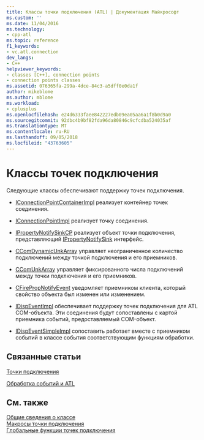 ```yaml
---
title: Классы точки подключения (ATL) | Документация Майкрософт
ms.custom: ''
ms.date: 11/04/2016
ms.technology:
- cpp-atl
ms.topic: reference
f1_keywords:
- vc.atl.connection
dev_langs:
- C++
helpviewer_keywords:
- classes [C++], connection points
- connection points classes
ms.assetid: 076365fa-299a-4dce-84c3-a5dff0e0da1f
author: mikeblome
ms.author: mblome
ms.workload:
- cplusplus
ms.openlocfilehash: e24d6333faee842227edb09ea05aa6a1f8b0d9a0
ms.sourcegitcommit: 92dbc4b9bf82fda96da80846c9cfcdba524035af
ms.translationtype: MT
ms.contentlocale: ru-RU
ms.lasthandoff: 09/05/2018
ms.locfileid: "43763605"
---
```

# <a name="connection-points-classes"></a>Классы точек подключения

Следующие классы обеспечивают поддержку точек подключения.

- [IConnectionPointContainerImpl](../atl/reference/iconnectionpointcontainerimpl-class.md) реализует контейнер точек соединения.

- [IConnectionPointImpl](../atl/reference/iconnectionpointimpl-class.md) реализует точку соединения.

- [IPropertyNotifySinkCP](../atl/reference/ipropertynotifysinkcp-class.md) реализует объект точки подключения, представляющий [IPropertyNotifySink](/windows/desktop/api/ocidl/nn-ocidl-ipropertynotifysink) интерфейс.

- [CComDynamicUnkArray](../atl/reference/ccomdynamicunkarray-class.md) управляет неограниченное количество подключений между точкой подключения и его приемников.

- [CComUnkArray](../atl/reference/ccomunkarray-class.md) управляет фиксированного числа подключений между точки подключения и его приемников.

- [CFirePropNotifyEvent](../atl/reference/cfirepropnotifyevent-class.md) уведомляет приемником клиента, который свойство объекта был изменен или изменением.

- [IDispEventImpl](../atl/reference/idispeventimpl-class.md) обеспечивает поддержку точек подключения для ATL COM-объекта. Эти соединения будут сопоставлены с картой приемника событий, предоставляемый COM-объект.

- [IDispEventSimpleImpl](../atl/reference/idispeventsimpleimpl-class.md) сопоставить работает вместе с приемником событий в классе события соответствующим функциям обработки.

## <a name="related-articles"></a>Связанные статьи

[Точки подключения](../atl/atl-connection-points.md)

[Обработка событий и ATL](../atl/event-handling-and-atl.md)

## <a name="see-also"></a>См. также

[Общие сведения о классе](../atl/atl-class-overview.md)   
[Макросы точки подключения](../atl/reference/connection-point-macros.md)   
[Глобальные функции точек подключения](../atl/reference/connection-point-global-functions.md)

